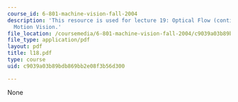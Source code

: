 ```yaml
---
course_id: 6-801-machine-vision-fall-2004
description: 'This resource is used for lecture 19: Optical Flow (continued), Direct
  Motion Vision.'
file_location: /coursemedia/6-801-machine-vision-fall-2004/c9039a03b89bdb869bb2e08f3b56d300_l18.pdf
file_type: application/pdf
layout: pdf
title: l18.pdf
type: course
uid: c9039a03b89bdb869bb2e08f3b56d300

---
```

None